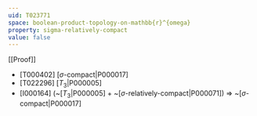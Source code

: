 ```yaml
---
uid: T023771
space: boolean-product-topology-on-mathbb{r}^{omega}
property: sigma-relatively-compact
value: false
---
```

[[Proof]]

* [T000402] [$\sigma$-compact|P000017]
* [T022296] [$T_3$|P000005]
* [I000164] (~[$T_3$|P000005] + ~[$\sigma$-relatively-compact|P000071]) => ~[$\sigma$-compact|P000017]

